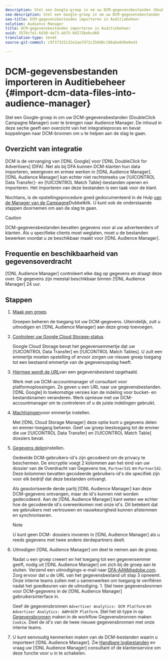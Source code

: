 ```yaml
---
description: Stel een Google-groep in om uw DCM-gegevensbestanden (DoubleClick Campagne Manager) over te brengen naar Audience Manager. De inhoud in deze sectie geeft een overzicht van het integratieproces en bevat koppelingen naar DCM-bronnen om u te helpen aan de slag te gaan.
seo-description: Stel een Google-groep in om uw DCM-gegevensbestanden (DoubleClick Campagne Manager) over te brengen naar Audience Manager. De inhoud in deze sectie geeft een overzicht van het integratieproces en bevat koppelingen naar DCM-bronnen om u te helpen aan de slag te gaan.
seo-title: DCM-gegevensbestanden importeren in Auditiebeheer
solution: Audience Manager
title: DCM-gegevensbestanden importeren in Auditiebeheer
uuid: 3578cfe1-6d30-4a73-ab75-8d272bebcd60
translation-type: tm+mt
source-git-commit: c9737315132e2ae7d72c250d8c196abe8d9e0e43

---
```



# DCM-gegevensbestanden importeren in Auditiebeheer {#import-dcm-data-files-into-audience-manager}

Stel een Google-groep in om uw DCM-gegevensbestanden (DoubleClick Campagne Manager) over te brengen naar Audience Manager. De inhoud in deze sectie geeft een overzicht van het integratieproces en bevat koppelingen naar DCM-bronnen om u te helpen aan de slag te gaan.

## Overzicht van integratie

DCM is de vervanging van [!DNL Google] voor [!DNL DoubleClick for Advertisers] (DFA). Net als bij DFA kunnen DCM-klanten hun data importeren, weergeven en ermee werken in [!DNL Audience Manager]. [!DNL Audience Manager] kan echter niet rechtstreeks uw [!UICONTROL Data Transfer]- en [!UICONTROL Match Table]-bestanden openen en importeren. Het importeren van deze bestanden is een taak voor de klant.

Nochtans, is de opstellingsprocedure goed gedocumenteerd in de Hulp [van de Manager van de Campagne](https://support.google.com/dcm/partner/answer/2941575?hl=en&ref_topic=6107456)Dubbelklik. U kunt ook de onderstaande stappen doornemen om aan de slag te gaan.

>[!CAUTION]
>
>DCM-gegevensbestanden bevatten gegevens voor al uw adverteerders of klanten. Als u specifieke clients moet weglaten, moet u de bestanden bewerken voordat u ze beschikbaar maakt voor [!DNL Audience Manager].

## Frequentie en beschikbaarheid van gegevensoverdracht

[!DNL Audience Manager] controleert elke dag op gegevens en draagt deze over. De gegevens zijn meestal beschikbaar binnen [!DNL Audience Manager] 24 uur.

## Stappen

1. [Maak een groep](https://support.google.com/dcm/partner/answer/3370419?hl=en&ref_topic=6107456).

   Groepen beheren de toegang tot uw DCM-gegevens. Uiteindelijk, zult u uitnodigen en [!DNL Audience Manager] aan deze groep toevoegen.

1. [Controleer uw Google Cloud Storage-status](https://support.google.com/dcm/partner/answer/3370481?hl=en&ref_topic=6107456).

   Google Cloud Storage bevat het gegevensemmertje dat uw [!UICONTROL Data Transfer] en [!UICONTROL Match Tables]. U zult een emmertje moeten opstelling of ervoor zorgen uw nieuwe groep toegang tot een bestaand emmertje van de gegevensopslag heeft.

1. [Hiermee wordt de URL](https://support.google.com/dcm/partner/answer/3370482?hl=en&ref_topic=6107456)van een gegevensbestand opgehaald.

   Werk met uw DCM-accountmanager of consultant voor platformoplossingen. Ze geven u een URL naar uw gegevensbestanden. [!DNL Google] In toekomstige versies kan de indeling voor bucket- en bestandsnamen veranderen. Werk opnieuw met uw DCM-accountmanager om te controleren of u de juiste indelingen gebruikt.

1. [Machtigingen](https://cloud.google.com/storage/docs/cloud-console?csw=1#_bucketpermission)voor emmertje instellen.

   Met [!DNL Cloud Storage Manager] deze optie kunt u gegevens delen en emmer-toegang beheren. Geef uw groep leestoegang tot de emmer die uw [!UICONTROL Data Transfer] en [!UICONTROL Match Table] dossiers bevat.

1. [Gegevens delen](https://support.google.com/dcm/partner/answer/6206106?hl=en)instellen.

   Gedeelde DCM-gebruikers-id&#39;s zijn gecodeerd om de privacy te beschermen. De encryptie voegt 2 kolommen aan het eind van uw dossier van de Overdracht van Gegevens toe, `PartnerId1` en `PartnerId2`. Deze kolommen bevatten gecodeerde gebruikers-id&#39;s die specifiek zijn voor elk bedrijf dat deze bestanden ontvangt.

   Als geautoriseerde derde partij [!DNL Audience Manager] kan deze DCM-gegevens ontvangen, maar de id&#39;s kunnen niet worden gedecodeerd. Aan de [!DNL Audience Manager] kant weten we echter hoe de gecodeerde id&#39;s overeenkomen met onze id&#39;s. Dit betekent dat we gebruikers met vertrouwen en nauwkeurigheid kunnen afstemmen en synchroniseren.

   >[!NOTE]
   >U kunt geen DCM- dossiers invoeren in [!DNL Audience Manager] als u reeds gegevens met twee andere derdepartners deelt.

1. Uitnodigen [!DNL Audience Manager] om deel te nemen aan de groep.

   Nadat u een groep creeert en het toegang tot een gegevensemmer geeft, nodig uit [!DNL Audience Manager] om zich bij de groep aan te sluiten. Verzend een uitnodigings-e-mail naar DFA-AAM@adobe.com. Zorg ervoor dat u de URL van het gegevensbestand uit stap 3 opneemt. Onze interne teams zullen met u samenwerken om toegang te verifiëren nadat het goedkeuren van de uitnodiging. 1. Stel twee gegevensbronnen voor DCM-gegevens in de [!DNL Audience Manager] gebruikersinterface in.

   Geef de gegevensbronnen `Advertiser Analytics: DCM Platform` en `Advertiser Analytics: AAM+DCM Platform`. Stel het id-type in op [Gegevensbronnen](../../../features/manage-datasources.md#create-data-source) maken in de workflow Gegevensbronnen maken `Cookie`. Deel de id&#39;s van de twee nieuwe gegevensbronnen met onze interne teams.

1. U kunt eenvoudig kenmerken maken van de DCM-bestanden waarin u importeert [!DNL Audience Manager]. Zie [Handbare logbestanden](../../../integration/media-data-integration/actionable-log-files.md) en vraag uw [!DNL Audience Manager] consultant of de klantenservice om deze functie voor u in te schakelen.
